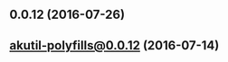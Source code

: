 <a name="0.0.12"></a>
## 0.0.12 (2016-07-26)



<a name="akutil-polyfills@0.0.12"></a>
## akutil-polyfills@0.0.12 (2016-07-14)



